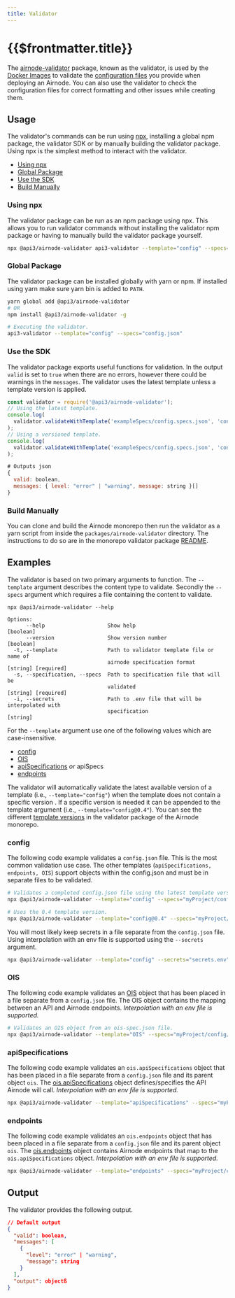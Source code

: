 ```yaml
---
title: Validator
---
```


# {{$frontmatter.title}}

<TocHeader />
<TOC class="table-of-contents" :include-level="[2,3]" />

The
[airnode-validator](https://github.com/api3dao/airnode/tree/v0.4/packages/airnode-validator)
package, known as the validator, is used by the
[Docker Images](../../grp-providers/docker/) to validate the
[configuration files](../../grp-providers/guides/build-an-airnode/configuring-airnode.md)
you provide when deploying an Airnode. You can also use the validator to check
the configuration files for correct formatting and other issues while creating
them.

## Usage

The validator's commands can be run using
[npx](https://nodejs.dev/learn/the-npx-nodejs-package-runner), installing a
global npm package, the validator SDK or by manually building the validator
package. Using npx is the simplest method to interact with the validator.

- [Using npx](./validator.md#using-npx)
- [Global Package](./validator.md#global-package)
- [Use the SDK](./validator.md#use-the-sdk)
- [Build Manually](./validator.md#build-manually)

<!-- TODO: Before going through code examples first describe the 3 execution methods. -->

### Using npx

The validator package can be run as an npm package using npx. This allows you to
run validator commands without installing the validator npm package or having to
manually build the validator package yourself.

```sh
npx @api3/airnode-validator api3-validator --template="config" --specs="config.json"
```

### Global Package

The validator package can be installed globally with yarn or npm. If installed
using yarn make sure yarn bin is added to `PATH`.

```sh
yarn global add @api3/airnode-validator
# OR
npm install @api3/airnode-validator -g

# Executing the validator.
api3-validator --template="config" --specs="config.json"
```

### Use the SDK

The validator package exports useful functions for validation. In the output
`valid` is set to `true` when there are no errors, however there could be
warnings in the `messages`. The validator uses the latest template unless a
template version is applied.

```js
const validator = require('@api3/airnode-validator');
// Using the latest template.
console.log(
  validator.validateWithTemplate('exampleSpecs/config.specs.json', 'config')
);
// Using a versioned template.
console.log(
  validator.validateWithTemplate('exampleSpecs/config.specs.json', 'config@0.4')
);

# Outputs json
{
  valid: boolean,
  messages: { level: "error" | "warning", message: string }[]
}
```

### Build Manually

You can clone and build the Airnode monorepo then run the validator as a yarn
script from inside the `packages/airnode-validator` directory. The instructions
to do so are in the monorepo validator package
[README](https://github.com/api3dao/airnode/tree/v0.4/packages/airnode-validator).

## Examples

The validator is based on two primary arguments to function. The `--template`
argument describes the content type to validate. Secondly the `--specs` argument
which requires a file containing the content to validate.

```
npx @api3/airnode-validator --help

Options:
      --help                    Show help                              [boolean]
      --version                 Show version number                    [boolean]
  -t, --template                Path to validator template file or name of
                                airnode specification format           [string] [required]
  -s, --specification, --specs  Path to specification file that will be
                                validated                              [string] [required]
  -i, --secrets                 Path to .env file that will be interpolated with
                                specification                          [string]
```

For the `--template` argument use one of the following values which are
case-insensitive.

- [config](./validator.md#config)
- [OIS](./validator.md#ois)
- [apiSpecifications](./validator.md#apispecifications) _or_ apiSpecs
- [endpoints](./validator.md#endpoints)

The validator will automatically validate the latest available version of a
template (i.e., `--template="config"`) when the template does not contain a
specific version . If a specific version is needed it can be appended to the
template argument (i.e., `--template="config@0.4"`). You can see the different
[template versions](https://github.com/api3dao/airnode/tree/v0.4/packages/airnode-validator/templates)
in the validator package of the Airnode monorepo.

### config

The following code example validates a `config.json` file. This is the most
common validation use case. The other templates
(`apiSpecifications, endpoints, OIS`) support objects within the config.json and
must be in separate files to be validated.

```sh
# Validates a completed config.json file using the latest template version.
npx @api3/airnode-validator --template="config" --specs="myProject/config/config.json"

# Uses the 0.4 template version.
npx @api3/airnode-validator --template="config@0.4" --specs="myProject/config/config.json"
```

You will most likely keep secrets in a file separate from the `config.json`
file. Using interpolation with an env file is supported using the `--secrets`
argument.

```sh
npx @api3/airnode-validator --template="config" --secrets="secrets.env" --specs="myProject/config/config.json"
```

### OIS

The following code example validates an [OIS](/ois/v1.0.0/ois.md) object that
has been placed in a file separate from a `config.json` file. The OIS object
contains the mapping between an API and Airnode endpoints. _Interpolation with
an env file is supported._

```sh
# Validates an OIS object from an ois-spec.json file.
npx @api3/airnode-validator --template="OIS" --specs="myProject/config/ois-spec.json"
```

### apiSpecifications

The following code example validates an `ois.apiSpecifications` object that has
been placed in a file separate from a `config.json` file and its parent object
`ois`. The [ois.apiSpecifications](/ois/v1.0.0/ois.md#_4-apispecifications)
object defines/specifies the API Airnode will call. _Interpolation with an env
file is supported._

```sh
npx @api3/airnode-validator --template="apiSpecifications" --specs="myProject/config/apiSpecifications.json"
```

### endpoints

The following code example validates an `ois.endpoints` object that has been
placed in a file separate from a `config.json` file and its parent object `ois`.
The [ois.endpoints](/ois/v1.0.0/ois.md#_5-endpoints) object contains Airnode
endpoints that map to the `ois.apiSpecifications` object. _Interpolation with an
env file is supported._

```sh
npx @api3/airnode-validator --template="endpoints" --specs="myProject/config/endpoints.json"
```

<!-- PLEASE NOTE:
THE CONVERTOR HAS BEEN COMMENTED OUT AS OF Jan 5th, 2021.


## Convertor

The convertor is useful to create an initial `config.json` file for an Airnode.
Once you create an [OIS object](/ois/v1.0.0/ois.md), the convertor can
create a config object along with the other fields that can be pasted into a
`config.json` file. The file will have areas of content that are "filled-in" for
completeness.

The currently available conversions are from (`OAS` to `OIS`) and from (`OIS` to
`config`). Specification formats are case-insensitive.

Convertor CLI commands work the same way as the validator and can be invoked
with the `api3-convertor` command. The version of the format (e.g., `@0.4`) can
be provided otherwise the latest version is used.

- --from: Type of object to convert (OAS or OIS).
- --to: Type of object to convert into (OIS or config).
- --spec: Source of the file containing the object to be converted.

```sh
# Creates an OIS object from an OAS specification file.
npx @api3/airnode-validator api3-convertor --from="OAS" --to="OIS" --specs="exampleSpecs/OAS.specs.json"

# Creates a config file with an OIS object embedded specifically using version 0.3.
npx @api3/airnode-validator api3-convertor --from="ois@1.0" --to="config@0.3" --specs="exampleSpecs/ois.specs.json"
```

### Usage

The following steps represent a simple workflow to create a `config.json` file
ready for final editing.

#### Step 1: (optional)

If you have manually created an [OIS object](/ois/v1.0.0/ois.md) skip this
step. In this step the convertor creates an OIS object from an OAS specification
file. The convertor outputs an OIS object. Paste the OIS object into a spec file
(e.g., `OIS.spec.json`).

```sh
 # Creates the OIS object from an OAS spec file.
 npx @api3/airnode-validator api3-convertor --from="OAS" --to="OIS" --specs="my-config/OAS.spec.json"
```

#### Step 2:

This step creates a config object from an OIS object. The OIS object could have
been created manually or by using the OAS to OIS conversion of step #1. Copy and
paste the convertor output into a file named `config.json`.

```sh
  # Create a config object with the ois object.
  npx @api3/airnode-validator api3-convertor --from="ois@1.0" --to="config@0.3" --specs="my-config/ois.json"
```

#### Step 3:

The newly created `config.json` file now contains five root level fields of
which the OIS object is one. Continue to edit this file to customize how your
Airnode will behave.

- [chains](../deployment-files/config-json.md#chains)
- [nodeSettings](../deployment-files/config-json.md#nodesettings)
- [triggers](../deployment-files/config-json.md#triggers)
- [ois](../deployment-files/config-json.md#ois)
- [apiCredentials](../deployment-files/config-json.md#apicredentials)

-->

## Output

<!--The validator and its convertor implementation provide the following output. The
`output` object contains the converted specification only when using the
convertor. Alternatively the convertor commands can be executed the with
argument `--specs-only`, which will return only the converted specification.
-->

The validator provides the following output.

```json
// Default output
{
  "valid": boolean,
  "messages": [
    {
      "level": "error" | "warning",
      "message": string
    }
  ],
  "output": objectß
}
```

<!--

// For convertor using --specs-only returns converted specification, (e.g., OIS object).
{
  "oisFormat": "1.0.0",
  "title": "myOisTitle",
  "version": "1.2.3",
  "apiSpecifications": {
    ...
  },
  "endpoints": [
    ...
  ]
}
-->
